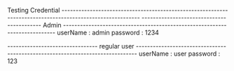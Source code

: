 Testing Credential ----------------------------------------------------------------------------------------------------------
------------------------------------------ Admin ---------------------------------------------------------------------------
userName : admin
password : 1234

-------------------------------- regular user ------------------------------------------------------------------------------
userName : user
password : 123



